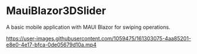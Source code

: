 # MauiBlazor3DSlider
A basic mobile application with MAUI Blazor for swiping operations.

https://user-images.githubusercontent.com/1059475/161303075-4aa85201-e8e0-4e17-bfca-0de05679d10a.mp4

